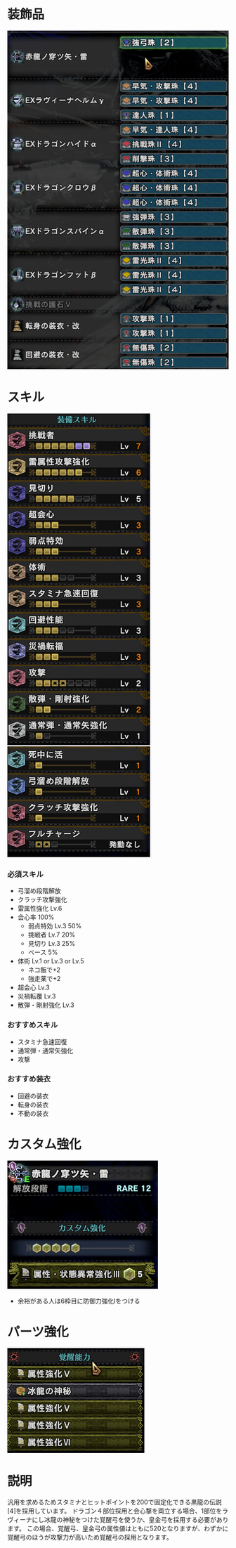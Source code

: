 # 装飾品
!["画像が読み込まれてないよ"](/images/14_1_3_jewels.png)


# スキル
!["画像が読み込まれてないよ"](/images/14_1_3_skills_1.png) !["画像が読み込まれてないよ"](/images/14_1_3_skills_2.png)
### 必須スキル
- 弓溜め段階解放
- クラッチ攻撃強化
- 雷属性強化 Lv.6
- 会心率 100%
  - 弱点特効 Lv.3 50%
  - 挑戦者 Lv.7 20%
  - 見切り Lv.3 25%
  - ベース 5%
- 体術 Lv.1 or Lv.3 or Lv.5
  - ネコ飯で+2
  - 強走薬で+2
- 超会心 Lv.3
- 災禍転覆 Lv.3
- 散弾・剛射強化 Lv.3

### おすすめスキル
- スタミナ急速回復
- 通常弾・通常矢強化
- 攻撃

### おすすめ装衣
- 回避の装衣
- 転身の装衣
- 不動の装衣


# カスタム強化
!["画像が読み込まれてないよ"](/images/14_1_3_augmentations.png)

- 余裕がある人は6枠目に防御力強化Ⅰをつける


# パーツ強化
!["画像が読み込まれてないよ"](/images/14_1_3_awakened_abilities.png)


# 説明
汎用を求めるためスタミナとヒットポイントを200で固定化できる黒龍の伝説[4]を採用しています。
ドラゴン４部位採用と会心撃を両立する場合、1部位をラヴィーナにし冰龍の神秘をつけた覚醒弓を使うか、皇金弓を採用する必要があります。
この場合、覚醒弓、皇金弓の属性値はともに520となりますが、わずかに覚醒弓のほうが攻撃力が高いため覚醒弓の採用となります。
